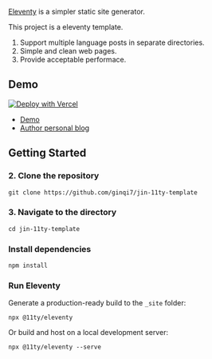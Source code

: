 [Eleventy](https://github.com/11ty/eleventy) is a simpler static site generator.


This project is a eleventy template.

1. Support multiple language posts in separate directories.
2. Simple and clean web pages.
3. Provide acceptable performace.

## Demo

[![Deploy with Vercel](https://vercel.com/button)](https://vercel.com/new/clone?repository-url=https%3A%2F%2Fgithub.com%2Fginqi7%2jin-11ty-template)

- [Demo](https://jin-11ty-template.vercel.app)
- [Author personal blog](http://qiqijin.com/)

## Getting Started

### 2. Clone the repository

```
git clone https://github.com/ginqi7/jin-11ty-template
```

### 3. Navigate to the directory

```
cd jin-11ty-template
```

### Install dependencies

```
npm install
```

### Run Eleventy

Generate a production-ready build to the `_site` folder:

```
npx @11ty/eleventy
```

Or build and host on a local development server:

```
npx @11ty/eleventy --serve
```
